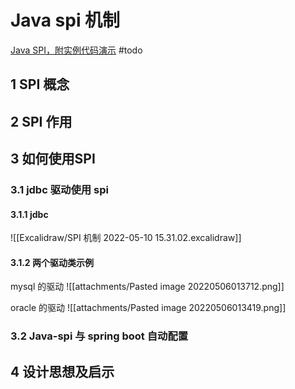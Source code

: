 # Java spi 机制
[Java SPI，附实例代码演示](https://www.bilibili.com/video/BV1RY4y1v7mN/?spm_id_from=333.788.recommend_more_video.0)
#todo 

## 1 SPI 概念


## 2 SPI 作用


## 3 如何使用SPI
### 3.1 jdbc 驱动使用 spi
#### 3.1.1 jdbc
![[Excalidraw/SPI 机制 2022-05-10 15.31.02.excalidraw]]


#### 3.1.2 两个驱动类示例
mysql 的驱动
![[attachments/Pasted image 20220506013712.png]]

oracle 的驱动
![[attachments/Pasted image 20220506013419.png]]



### 3.2 Java-spi 与 spring boot 自动配置



## 4 设计思想及启示



